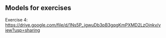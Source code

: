 ## Models for exercises

Exercise 4: https://drive.google.com/file/d/1Ns5P_jgwuDb3pB3gqgKmPXMD2LzOjnkv/view?usp=sharing
